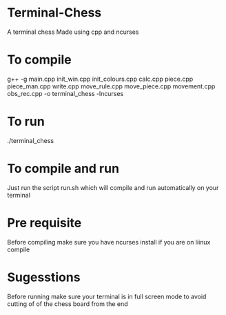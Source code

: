 # Terminal-Chess

A terminal chess
Made using cpp and ncurses

# To compile 

g++ -g main.cpp init_win.cpp init_colours.cpp calc.cpp piece.cpp piece_man.cpp write.cpp move_rule.cpp move_piece.cpp movement.cpp obs_rec.cpp -o terminal_chess -lncurses

# To run

./terminal_chess

# To compile and run 

Just run the script run.sh which will compile and run automatically on your terminal

# Pre requisite 

Before compiling make sure you have ncurses install if you are on liinux compile 

# Sugesstions

Before running make sure your terminal is in full screen mode to avoid cutting of of the chess board from the end